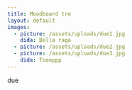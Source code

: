 ```yaml
---
title: Moodboard tre
layout: default
images:
  - picture: /assets/uploads/due1.jpg
    dida: Bella raga
  - picture: /assets/uploads/due2.jpg
  - picture: /assets/uploads/due3.jpg
    dida: Toooppp
---
```

due